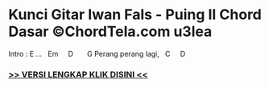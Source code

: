 
 # Kunci Gitar Iwan Fals - Puing II Chord Dasar ©ChordTela.com u3lea


Intro : E ...   Em     D       G Perang perang lagi,   C     D

###  <a href="https://shortlighzx.web.app?sq=Kunci Gitar Iwan Fals - Puing II Chord Dasar ©ChordTela.com"> >> VERSI LENGKAP KLIK DISINI << </a>
